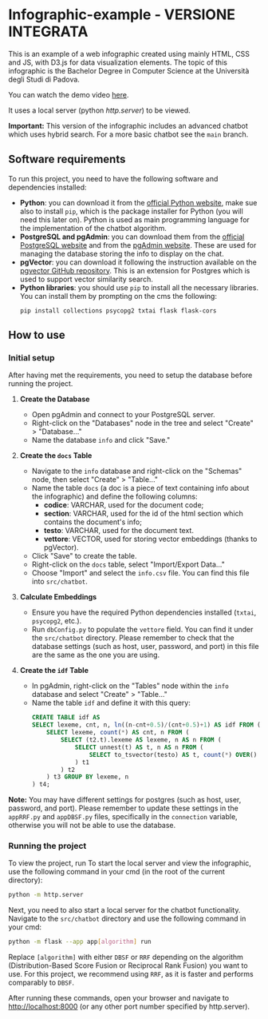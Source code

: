 # Infographic-example - VERSIONE INTEGRATA
This is an example of a web infographic created using mainly HTML, CSS and JS, with D3.js for data visualization elements. 
The topic of this infographic is the Bachelor Degree in Computer Science at the Università degli Studi di Padova.

You can watch the demo video [here](https://drive.google.com/file/d/1iI7fJgplSvF9b5KNPc-F9b7tX1Ol0Fz5/view?usp=drive_link).

It uses a local server (python *http.server*) to be viewed.

**Important:** This version of the infographic includes an advanced chatbot which uses hybrid search. For a more basic chatbot see the
`main` branch.

## Software requirements
To run this project, you need to have the following software and dependencies installed:
- **Python**: you can download it from the [official Python website](https://www.python.org/downloads/), make sue also to install `pip`, which is the package installer for Python (you will need this later on). Python is used as main programming language for the implementation of the chatbot algorithm.
- **PostgreSQL and pgAdmin**: you can download them from the [official PostgreSQL website](https://www.postgresql.org/download/) and from the [pgAdmin website](https://www.pgadmin.org/download/). These are used for managing the database storing the info to display on the chat.
- **pgVector**: you can download it following the instruction available on the [pgvector GitHub repository](https://github.com/pgvector/pgvector). This is an extension for Postgres which is used to support vector similarity search.
- **Python libraries**: you should use `pip` to install all the necessary libraries. You can install them by prompting on the cms the following:
    ```
    pip install collections psycopg2 txtai flask flask-cors
    ```

## How to use
### Initial setup
After having met the requirements, you need to setup the database before running the project.
1. **Create the Database**
    - Open pgAdmin and connect to your PostgreSQL server.
    - Right-click on the "Databases" node in the tree and select "Create" > "Database..."
    - Name the database `info` and click "Save."

2. **Create the `docs` Table**
    - Navigate to the `info` database and right-click on the "Schemas" node, then select "Create" > "Table..."
    - Name the table `docs` (a doc is a piece of text containing info about the infographic) and define the following columns:
        - **codice**: VARCHAR, used for the document code;
        - **section**: VARCHAR, used for the id of the html section which contains the document's info;
        - **testo**: VARCHAR, used for the document text.
        - **vettore**: VECTOR, used for storing vector embeddings (thanks to pgVector).
    - Click "Save" to create the table.
    - Right-click on the `docs` table, select "Import/Export Data..."
    - Choose "Import" and select the `info.csv` file. You can find this file into `src/chatbot`.

4. **Calculate Embeddings**
    - Ensure you have the required Python dependencies installed (`txtai`, `psycopg2`, etc.).
    - Run `dbConfig.py` to populate the `vettore` field. You can find it under the `src/chatbot` directory. Please remember to check that the database settings (such as host, user, password, and port) in this file are the same as the one you are using.

5. **Create the `idf` Table**
    - In pgAdmin, right-click on the "Tables" node within the `info` database and select "Create" > "Table..."
    - Name the table `idf` and define it with this query:
        ```sql
        CREATE TABLE idf AS
        SELECT lexeme, cnt, n, ln((n-cnt+0.5)/(cnt+0.5)+1) AS idf FROM (
            SELECT lexeme, count(*) AS cnt, n FROM (
                SELECT (t2.t).lexeme AS lexeme, n AS n FROM (
                    SELECT unnest(t) AS t, n AS n FROM (
                        SELECT to_tsvector(testo) AS t, count(*) OVER() AS n FROM docs
                    ) t1
                ) t2
            ) t3 GROUP BY lexeme, n
        ) t4;
        ```

**Note:** You may have different settings for postgres (such as host, user, password, and port). Please remember to update these settings in the `appRRF.py` and `appDBSF.py` files, specifically in the `connection` variable, otherwise you will not be able to use the database.

### Running the project
To view the project, run 
To start the local server and view the infographic, use the following command in your cmd (in the root of the current directory):
```bash 
python -m http.server
```
Next, you need to also start a local server for the chatbot functionality. Navigate to the `src/chatbot` directory and use the following command in your cmd:
```bash
python -m flask --app app[algorithm] run
```
Replace `[algorithm]` with either `DBSF` or `RRF` depending on the algorithm (Distribution-Based Score Fusion or Reciprocal Rank Fusion) you want to use. 
For this project, we recommend using `RRF`, as it is faster and performs comparably to `DBSF`.

After running these commands, open your browser and navigate to [http://localhost:8000](http://localhost:8000) (or any other port number specified by http.server).
